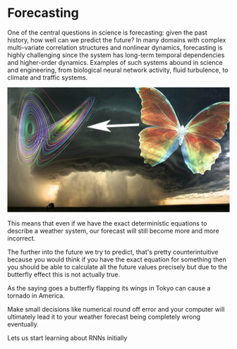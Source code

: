 # Forecasting

One of the central questions in science is forecasting: given the past history, how well can we predict the future? In many domains with complex multi-variate correlation structures and nonlinear dynamics, forecasting is highly challenging since the system has long-term temporal dependencies and higher-order dynamics. Examples of such systems abound in science and engineering, from biological neural network activity, fluid turbulence, to climate and traffic systems. 

![Source: Google](.gitbook/assets/butterflyeffect.jpg)

This means that even if we have the exact deterministic equations to describe a weather system, our forecast will still become more and more incorrect.

The further into the future we try to predict, that's pretty counterintuitive because you would think if you have the exact equation for something then you should be able to calculate all the future values precisely but due to the butterfly effect this is not actually true.

As the saying goes a butterfly flapping its wings in Tokyo can cause a tornado in America.

Make small decisions like numerical round off error and your computer will ultimately lead it to your weather forecast being completely wrong eventually.

Lets us start learning about RNNs initially


